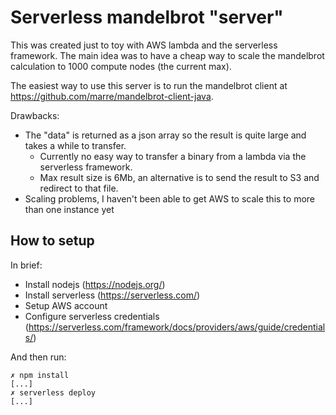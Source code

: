 # Serverless mandelbrot "server"

This was created just to toy with AWS lambda and the serverless framework. 
The main idea was to have a cheap way to scale the mandelbrot calculation 
to 1000 compute nodes (the current max).

The easiest way to use this server is to run the mandelbrot client at
https://github.com/marre/mandelbrot-client-java.

Drawbacks:
 * The "data" is returned as a json array so the result is quite large and
   takes a while to transfer.
   * Currently no easy way to transfer a binary from a lambda via the 
     serverless framework.
   * Max result size is 6Mb, an alternative is to send the result to S3 and 
     redirect to that file.
 * Scaling problems, I haven't been able to get AWS to scale this to more
   than one instance yet

## How to setup

In brief:

* Install nodejs (https://nodejs.org/)
* Install serverless (https://serverless.com/)
* Setup AWS account
* Configure serverless credentials (https://serverless.com/framework/docs/providers/aws/guide/credentials/)


And then run:
```
✗ npm install
[...]
✗ serverless deploy
[...]
```
